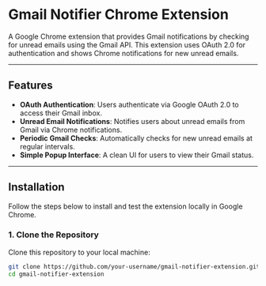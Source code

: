 # Gmail Notifier Chrome Extension

A Google Chrome extension that provides Gmail notifications by checking for unread emails using the Gmail API. This extension uses OAuth 2.0 for authentication and shows Chrome notifications for new unread emails.

---

## Features

- **OAuth Authentication**: Users authenticate via Google OAuth 2.0 to access their Gmail inbox.
- **Unread Email Notifications**: Notifies users about unread emails from Gmail via Chrome notifications.
- **Periodic Gmail Checks**: Automatically checks for new unread emails at regular intervals.
- **Simple Popup Interface**: A clean UI for users to view their Gmail status.

---

## Installation

Follow the steps below to install and test the extension locally in Google Chrome.

### 1. **Clone the Repository**

Clone this repository to your local machine:

```bash
git clone https://github.com/your-username/gmail-notifier-extension.git
cd gmail-notifier-extension
